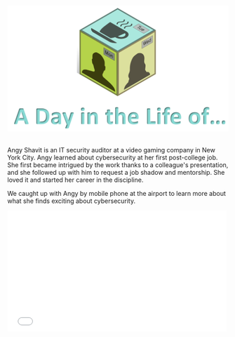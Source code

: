 <figure class="snippetimg" style="margin: 0 auto;width:100%">
  <img src=".guides/img/DILOIntro.PNG">
  </figure>
  
<br>

Angy Shavit is an IT security auditor at a video gaming company in New York City.  Angy learned about cybersecurity at her first post-college job. She first became intrigued by the work thanks to a colleague's presentation, and she followed up with him to request a job shadow and mentorship. She loved it and started her career in the discipline.

We caught up with Angy by mobile phone at the airport to learn more about what she finds exciting about cybersecurity. 
<div>
  <iframe src="//player.vimeo.com/video/222886838" width="500" height="275" frameborder="0" webkitallowfullscreen mozallowfullscreen allowfullscreen></iframe>
</div>

